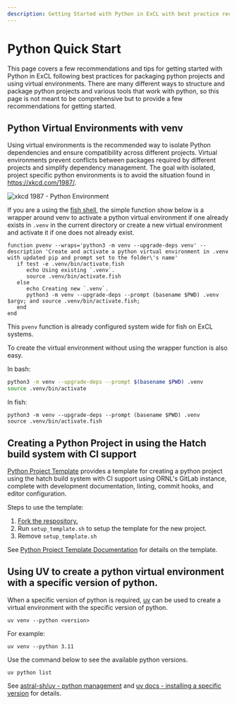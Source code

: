 ```yaml
---
description: Getting Started with Python in ExCL with best practice recommendations.
---
```


# Python Quick Start

This page covers a few recommendations and tips for getting started with Python in ExCL following best practices for packaging python projects and using virtual environments. There are many different ways to structure and package python projects and various tools that work with python, so this page is not meant to be comprehensive but to provide a few recommendations for getting started.

## Python Virtual Environments with venv

Using virtual environments is the recommended way to isolate Python dependencies and ensure compatibility across different projects. Virtual environments prevent conflicts between packages required by different projects and simplify dependency management. The goal with isolated, project specific python environments is to avoid the situation found in <https://xkcd.com/1987/>.

![xkcd 1987 - Python Environment](https://imgs.xkcd.com/comics/python_environment.png)

If you are a using the [fish shell](https://fishshell.com/), the simple function show below is a wrapper around venv to activate a python virtual environment if one already exists in `.venv` in the current directory or create a new virtual environment and activate it if one does not already exist.

```fish
function pvenv --wraps='python3 -m venv --upgrade-deps venv' --description 'Create and activate a python virtual environment in .venv with updated pip and prompt set to the folder\'s name'
   if test -e .venv/bin/activate.fish
      echo Using existing `.venv`.
      source .venv/bin/activate.fish
   else
      echo Creating new `.venv`.
      python3 -m venv --upgrade-deps --prompt (basename $PWD) .venv $argv; and source .venv/bin/activate.fish;
   end
end
```
This `pvenv` function is already configured system wide for fish on ExCL systems.

To create the virtual environment without using the wrapper function is also easy.

In bash:
```bash
python3 -m venv --upgrade-deps --prompt $(basename $PWD) .venv
source .venv/bin/activate
```

In fish:
```fish
python3 -m venv --upgrade-deps --prompt (basename $PWD) .venv
source .venv/bin/activate.fish
```

## Creating a Python Project in using the Hatch build system with CI support

[Python Project Template](https://code.ornl.gov/7ry/python-project-template) provides a template for creating a python project using the hatch build system with CI support using ORNL's GitLab instance, complete with development documentation, linting, commit hooks, and editor configuration.

Steps to use the template:

1. [Fork the respository.](https://code.ornl.gov/7ry/python-project-template/-/forks/new)
2. Run `setup_template.sh` to setup the template for the new project.
3. Remove `setup_template.sh`

See [Python Project Template Documentation](https://devdocs.ornl.gov/7ry/python-project-template/) for details on the template.

## Using UV to create a python virtual environment with a specific version of python.

When a specific version of python is required, [uv](https://github.com/astral-sh/uv) can be used to create a virtual environment with the specific version of python.

```shell
uv venv --python <version>
```

For example:

```shell
uv venv --python 3.11
```

Use the command below to see the available python versions.

```shell
uv python list
```

See [astral-sh/uv - python management](https://github.com/astral-sh/uv?tab=readme-ov-file#python-management) and [uv docs - installing a specific version](https://docs.astral.sh/uv/guides/install-python/#installing-a-specific-version) for details.